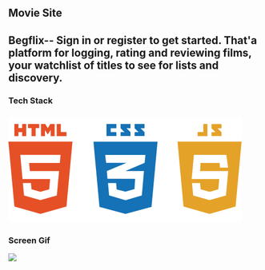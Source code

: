 
<h2>Movie Site<h2>

Begflix-- Sign in or register to get started. That'a platform for logging, rating and reviewing films, your watchlist of titles to see for lists and discovery.

<h3>Tech Stack<h3>

![](68747470733a2f2f7777772e66726565706e676c6f676f732e636f6d2f75706c6f6164732f68746d6c352d6c6f676f2d706e672f68746d6c352d6c6f676f2d626573742d7765622d64657369676e2d7073642d68746d6c2d636d732d646576656c6f706d656e742d65636f6d6d657263652d362e706e67.png)

<h3>Screen Gif</h3>

![](movie.gif)
